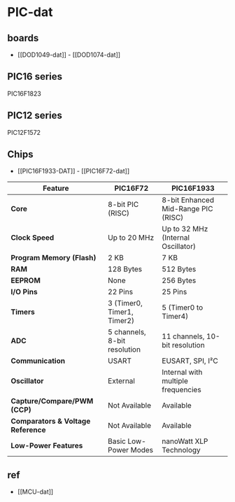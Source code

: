 
# PIC-dat 


## boards 

- [[DOD1049-dat]] - [[DOD1074-dat]]

## PIC16 series 

PIC16F1823

## PIC12 series 

PIC12F1572

## Chips 

- [[PIC16F1933-DAT]] - [[PIC16F72-dat]]


| Feature                               | **PIC16F72**                               | **PIC16F1933**                           |
|-------------------------------------|-----------------------------------------|---------------------------------------|
| **Core**                            | 8-bit PIC (RISC)                         | 8-bit Enhanced Mid-Range PIC (RISC)   |
| **Clock Speed**                     | Up to 20 MHz                             | Up to 32 MHz (Internal Oscillator)    |
| **Program Memory (Flash)**          | 2 KB                                     | 7 KB                                  |
| **RAM**                             | 128 Bytes                                | 512 Bytes                             |
| **EEPROM**                          | None                                    | 256 Bytes                             |
| **I/O Pins**                        | 22 Pins                                 | 25 Pins                               |
| **Timers**                          | 3 (Timer0, Timer1, Timer2)              | 5 (Timer0 to Timer4)                  |
| **ADC**                             | 5 channels, 8-bit resolution            | 11 channels, 10-bit resolution       |
| **Communication**                   | USART                                   | EUSART, SPI, I²C                      |
| **Oscillator**                      | External                                | Internal with multiple frequencies    |
| **Capture/Compare/PWM (CCP)**       | Not Available                           | Available                             |
| **Comparators & Voltage Reference** | Not Available                           | Available                             |
| **Low-Power Features**              | Basic Low-Power Modes                   | nanoWatt XLP Technology               |


## ref 

- [[MCU-dat]]
